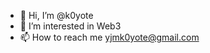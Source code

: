 - 👋 Hi, I’m @k0yote
- 👀 I’m interested in Web3
- 📫 How to reach me yjmk0yote@gmail.com

<!---
k0yote/k0yote is a ✨ special ✨ repository because its `README.md` (this file) appears on your GitHub profile.
You can click the Preview link to take a look at your changes.
--->
